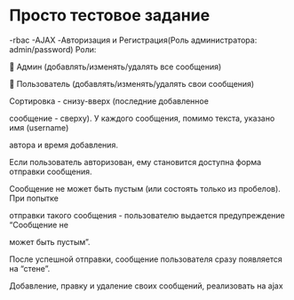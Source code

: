 Просто тестовое задание
============================

-rbac
-AJAX
-Авторизация и Регистрация(Роль администратора: admin/password)
Роли:

 Админ (добавлять/изменять/удалять все сообщения)

 Пользователь (добавлять/изменять/удалять свои сообщения)

Сортировка - снизу-вверх (последние добавленное

сообщение - сверху). У каждого сообщения, помимо текста, указано имя (username)

автора и время добавления.

Если пользователь авторизован, ему становится доступна форма отправки сообщения. 

Сообщение не может быть пустым (или состоять только из пробелов). При попытке

отправки такого сообщения - пользователю выдается предупреждение “Сообщение не

может быть пустым”.

После успешной отправки, сообщение пользователя сразу появляется на “стене”.

Добавление, правку и удаление своих сообщений, реализовать на ajax

